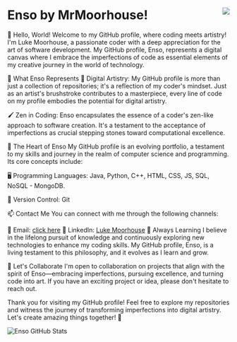 # Enso by MrMoorhouse!  <img align="right" src="https://komarev.com/ghpvc/?username=MrMoorhouse&show_icons=true&color=blue">

👋 Hello, World!
Welcome to my GitHub profile, where coding meets artistry! I'm Luke Moorhouse, a passionate coder with a deep appreciation for the art of software development. My GitHub profile, Enso, represents a digital canvas where I embrace the imperfections of code as essential elements of my creative journey in the world of technology.

🌟 What Enso Represents
🎨 Digital Artistry: My GitHub profile is more than just a collection of repositories; it's a reflection of my coder's mindset. Just as an artist's brushstroke contributes to a masterpiece, every line of code on my profile embodies the potential for digital artistry.

🖌️ Zen in Coding: Enso encapsulates the essence of a coder's zen-like approach to software creation. It's a testament to the acceptance of imperfections as crucial stepping stones toward computational excellence.

🚀 The Heart of Enso
My GitHub profile is an evolving portfolio, a testament to my skills and journey in the realm of computer science and programming. Its core concepts include:

🖥️ Programming Languages: Java, Python, C++, HTML, CSS, JS, SQL, NoSQL - MongoDB.  

💼 Version Control: Git

📫 Contact Me
You can connect with me through the following channels:

📧 Email: [click here](lm678@uowmail.edu.au)
💼 LinkedIn: [Luke Moorhouse](www.linkedin.com/in/lukemoorhouse)
🌱 Always Learning
I believe in the lifelong pursuit of knowledge and continuously exploring new technologies to enhance my coding skills. My GitHub profile, Enso, is a living testament to this philosophy, and it evolves as I learn and grow.

🤝 Let's Collaborate
I'm open to collaboration on projects that align with the spirit of Enso—embracing imperfections, pursuing excellence, and turning code into art. If you have an exciting project or idea, please don't hesitate to reach out.

Thank you for visiting my GitHub profile! Feel free to explore my repositories and witness the journey of transforming imperfections into digital artistry. Let's create amazing things together! 🚀

![Enso GitHub Stats](https://github-readme-stats.vercel.app/api?username=MrMoorhouse&show_icons=true&theme=dark)

